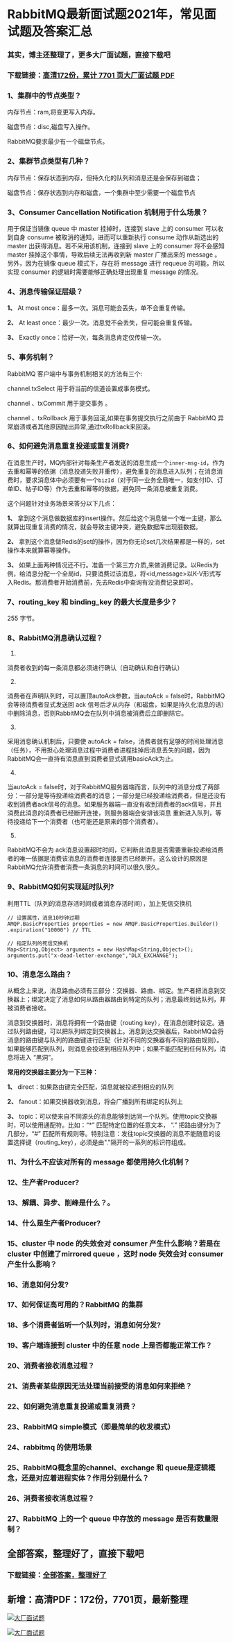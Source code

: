# RabbitMQ最新面试题2021年，常见面试题及答案汇总

### 其实，博主还整理了，更多大厂面试题，直接下载吧

### 下载链接：[高清172份，累计 7701 页大厂面试题  PDF](https://github.com/souyunku/DevBooks/blob/master/docs/index.md)



### 1、集群中的节点类型？

内存节点：ram,将变更写入内存。

磁盘节点：disc,磁盘写入操作。

RabbitMQ要求最少有一个磁盘节点。


### 2、集群节点类型有几种？

内存节点：保存状态到内存，但持久化的队列和消息还是会保存到磁盘；

磁盘节点：保存状态到内存和磁盘，一个集群中至少需要一个磁盘节点


### 3、Consumer Cancellation Notification 机制用于什么场景？

用于保证当镜像 queue 中 master 挂掉时，连接到 slave 上的 consumer 可以收到自身 consume 被取消的通知，进而可以重新执行 consume 动作从新选出的 master 出获得消息。若不采用该机制，连接到 slave 上的 consumer 将不会感知 master 挂掉这个事情，导致后续无法再收到新 master 广播出来的 message 。另外，因为在镜像 queue 模式下，存在将 message 进行 requeue 的可能，所以实现 consumer 的逻辑时需要能够正确处理出现重复 message 的情况。


### 4、消息传输保证层级？

**1、** At most once：最多一次。消息可能会丢失，单不会重复传输。

**2、** At least once：最少一次。消息觉不会丢失，但可能会重复传输。

**3、** Exactly once：恰好一次，每条消息肯定仅传输一次。


### 5、事务机制？

RabbitMQ 客户端中与事务机制相关的方法有三个:

channel.txSelect 用于将当前的信道设置成事务模式。

channel 、txCommit 用于提交事务 。

channel 、txRollback 用于事务回滚,如果在事务提交执行之前由于 RabbitMQ 异常崩溃或者其他原因抛出异常,通过txRollback来回滚。


### 6、如何避免消息重复投递或重复消费?

在消息生产时，MQ内部针对每条生产者发送的消息生成一个`inner-msg-id`，作为去重和幂等的依据（消息投递失败并重传），避免重复的消息进入队列；在消息消费时，要求消息体中必须要有一个`bizId`（对于同一业务全局唯一，如支付ID、订单ID、帖子ID等）作为去重和幂等的依据，避免同一条消息被重复消费。

这个问题针对业务场景来答分以下几点：

**1、** 拿到这个消息做数据库的insert操作。然后给这个消息做一个唯一主键，那么就算出现重复消费的情况，就会导致主键冲突，避免数据库出现脏数据。

**2、** 拿到这个消息做Redis的set的操作，因为你无论set几次结果都是一样的，set操作本来就算幂等操作。

**3、** 如果上面两种情况还不行。准备一个第三方介质,来做消费记录。以Redis为例，给消息分配一个全局id，只要消费过该消息，将<id,message>以K-V形式写入Redis。那消费者开始消费前，先去Redis中查询有没消费记录即可。


### 7、routing_key 和 binding_key 的最大长度是多少？

255 字节。


### 8、RabbitMQ消息确认过程？

1.
消费者收到的每一条消息都必须进行确认（自动确认和自行确认）

2.
消费者在声明队列时，可以置顶autoAck参数，当autoAck = false时，RabbitMQ会等待消费者显式发送回 ack 信号后才从内存（和磁盘，如果是持久化消息的话）中删除消息，否则RabbitMQ会在队列中消息被消费后立即删除它。

3.
采用消息确认机制后，只要使 autoAck = false，消费者就有足够的时间处理消息（任务），不用担心处理消息过程中消费者进程挂掉后消息丢失的问题，因为RabbitMQ会一直持有消息直到消费者显式调用basicAck为止。

4.
当autoAck = false时，对于RabbitMQ服务器端而言，队列中的消息分成了两部分：一部分是等待投递给消费者的消息；一部分是已经投递给消费者，但是还没有收到消费者ack信号的消息。如果服务器端一直没有收到消费者的ack信号，并且消费此消息的消费者已经断开连接，则服务器端会安排该消息 重新进入队列，等待投递给下一个消费者（也可能还是原来的那个消费者）。

5.
RabbitMQ不会为 ack消息设置超时时间，它判断此消息是否需要重新投递给消费者的唯一依据是消费该消息的消费者连接是否已经断开。这么设计的原因是RabbitMQ允许消费者消费一条消息的时间可以很久很久。



### 9、RabbitMQ如何实现延时队列?

利用TTL（队列的消息存活时间或者消息存活时间），加上死信交换机

```
// 设置属性，消息10秒钟过期
AMQP.BasicProperties properties = new AMQP.BasicProperties.Builder()
.expiration("10000") // TTL

// 指定队列的死信交换机
Map<String,Object> arguments = new HashMap<String,Object>();
arguments.put("x-dead-letter-exchange","DLX_EXCHANGE");
```


### 10、消息怎么路由？

从概念上来说，消息路由必须有三部分：交换器、路由、绑定。生产者把消息到交换器上；绑定决定了消息如何从路由器路由到特定的队列；消息最终到达队列，并被消费者接收。

消息到交换器时，消息将拥有一个路由键（routing key），在消息创建时设定。通过队列路由键，可以把队列绑定到交换器上。消息到达交换器后，RabbitMQ会将消息的路由键与队列的路由键进行匹配（针对不同的交换器有不同的路由规则）。如果能够匹配到队列，则消息会投递到相应队列中；如果不能匹配到任何队列，消息将进入 “黑洞”。

**常用的交换器主要分为一下三种：**

**1、** direct：如果路由键完全匹配，消息就被投递到相应的队列

**2、** fanout：如果交换器收到消息，将会广播到所有绑定的队列上

**3、** topic：可以使来自不同源头的消息能够到达同一个队列。使用topic交换器时，可以使用通配符。比如：“*” 匹配特定位置的任意文本， “.” 把路由键分为了几部分，“#” 匹配所有规则等。特别注意：发往topic交换器的消息不能随意的设置选择键（routing_key），必须是由"."隔开的一系列的标识符组成。


### 11、为什么不应该对所有的 message 都使用持久化机制？
### 12、生产者Producer?
### 13、解耦、异步、削峰是什么？。
### 14、什么是生产者Producer?
### 15、cluster 中 node 的失效会对 consumer 产生什么影响？若是在 cluster 中创建了mirrored queue ，这时 node 失效会对 consumer 产生什么影响？
### 16、消息如何分发?
### 17、如何保证高可用的？RabbitMQ 的集群
### 18、多个消费者监听一个队列时，消息如何分发?
### 19、客户端连接到 cluster 中的任意 node 上是否都能正常工作？
### 20、消费者接收消息过程？
### 21、消费者某些原因无法处理当前接受的消息如何来拒绝？
### 22、如何避免消息重复投递或重复消费？
### 23、RabbitMQ simple模式（即最简单的收发模式）
### 24、rabbitmq 的使用场景
### 25、RabbitMQ概念里的channel、exchange 和 queue是逻辑概念，还是对应着进程实体？作用分别是什么？
### 26、消费者接收消息过程？
### 27、RabbitMQ 上的一个 queue 中存放的 message 是否有数量限制？




## 全部答案，整理好了，直接下载吧

### 下载链接：[全部答案，整理好了](https://www.souyunku.com/wp-content/uploads/weixin/githup-weixin-2.png)




## 新增：高清PDF：172份，7701页，最新整理

[![大厂面试题](https://www.souyunku.com/wp-content/uploads/weixin/mst.png "架构师专栏")](https://www.souyunku.com/wp-content/uploads/weixin/githup-weixin.png "架构师专栏")

[![大厂面试题](https://www.souyunku.com/wp-content/uploads/weixin/githup-weixin.png "架构师专栏")](https://www.souyunku.com/wp-content/uploads/weixin/githup-weixin.png "架构师专栏")
